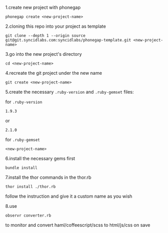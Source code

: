 1.create new project with phonegap

    phonegap create <new-project-name>

2.cloning this repo into your project as template

    git clone --depth 1 --origin source git@git.syncidlabs.com:syncidlabs/phonegap-template.git <new-project-name>

3.go into the new project's directory

    cd <new-project-name>

4.recreate the git project under the new name

    git create <new-project-name>

5.create the necessary `.ruby-version` and `.ruby-gemset` files:

  for `.ruby-version`

    1.9.3

  or

    2.1.0

  for `.ruby-gemset`

    <new-project-name>

6.install the necessary gems first

    bundle install

7.install the thor commands in the thor.rb

    thor install ./thor.rb

  follow the instruction and give it a custom name as you wish

8.use

    observr converter.rb

  to monitor and convert haml/coffeescript/scss to html/js/css on save
